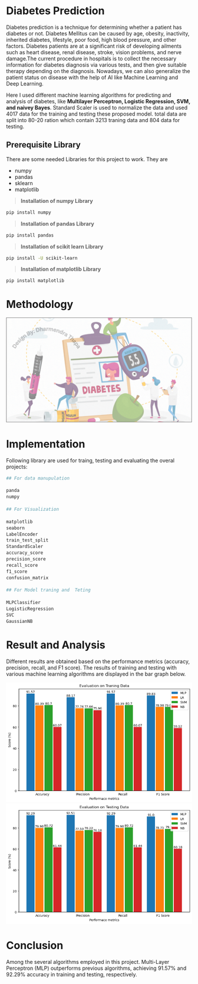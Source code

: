 # Diabetes Prediction

Diabetes prediction is a technique for determining whether a patient has diabetes or not. Diabetes Mellitus can be caused by age, obesity, inactivity, inherited diabetes, lifestyle, poor food, high blood pressure, and other factors. Diabetes patients are at a significant risk of developing ailments such as heart disease, renal disease, stroke, vision problems, and nerve damage.The current procedure in hospitals is to collect the necessary information for diabetes diagnosis via various tests, and then give suitable therapy depending on the diagnosis. Nowadays, we can also generalize the patient status on disease with the help of AI like Machine Learning and Deep Learning. 

Here I used different machine learning algorithms for predicting and analysis of diabetes, like **Multilayer Perceptron, Logistic Regression, SVM, and naivey Bayes**. Standard Scaler is used to normalize the data and used 4017 data for the training and testing these proposed model. total data are split into 80-20 ration which contain 3213 traning data and 804 data for testing.


## Prerequisite Library

There are some needed Libraries for this project to work. They are 

- numpy
- pandas
- sklearn
- matplotlib

> **Installation of numpy Library**
```bash
pip install numpy
```
> **Installation of pandas Library**
```bash
pip install pandas

```
> **Installation of scikit learn Library**
```bash
pip install -U scikit-learn
```
> **Installation of matplotlib Library**
```bash
pip install matplotlib
```
# Methodology

![Diabetes Predction System](./img/Diabetes.gif)

# Implementation
Following library are used for traing, testing and evaluating the overal projects:

```bash
## For data manupulation

panda
numpy

## For Visualization

matplotlib
seaborn
LabelEncoder 
train_test_split 
StandardScaler 
accuracy_score 
precision_score  
recall_score  
f1_score 
confusion_matrix 

## For Model traning and  Teting

MLPClassifier
LogisticRegression
SVC
GaussianNB

```

# Result and Analysis
Different results are obtained based on the performance metrics (accuracy, precision, recall, and F1 score).  The results of training and testing with various machine learning algorithms are displayed in the bar graph below.

![Evaluation on Traning Data](./img/image.png)
![Evaluation on Traning Data](./img/image-1.png)

# Conclusion 
Among the several algorithms employed in this project.  Multi-Layer Perceptron (MLP) outperforms previous algorithms, achieving 91.57% and 92.29% accuracy in training and testing, respectively.

